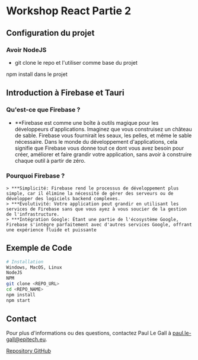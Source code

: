 # Workshop React Partie 2

## Configuration du projet

### Avoir NodeJS

* git clone le repo et l'utiliser comme base du projet

npm install dans le projet

## Introduction à Firebase et Tauri

### Qu'est-ce que Firebase ?

- **Firebase est comme une boîte à outils magique pour les développeurs d'applications. Imaginez que vous construisez un château de sable. Firebase vous fournirait les seaux, les pelles, et même le sable nécessaire. Dans le monde du développement d'applications, cela signifie que Firebase vous donne tout ce dont vous avez besoin pour créer, améliorer et faire grandir votre application, sans avoir à construire chaque outil à partir de zéro.

### Pourquoi Firebase ?

    > ***Simplicité: Firebase rend le processus de développement plus simple, car il élimine la nécessité de gérer des serveurs ou de développer des logiciels backend complexes.
    > ***Évolutivité: Votre application peut grandir en utilisant les services de Firebase sans que vous ayez à vous soucier de la gestion de l'infrastructure.
    > ***Intégration Google: Étant une partie de l'écosystème Google, Firebase s'intègre parfaitement avec d'autres services Google, offrant une expérience fluide et puissante

## Exemple de Code

```bash
# Installation
Windows, MacOS, Linux
NodeJS
NPM
git clone <REPO_URL>
cd <REPO_NAME>
npm install
npm start
```

## Contact

Pour plus d'informations ou des questions, contactez Paul Le Gall à paul.le-gall@epitech.eu.

[Repository GitHub](https://www.github.com/luapp)
